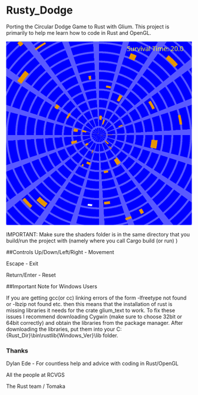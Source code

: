 # Rusty_Dodge
Porting the Circular Dodge Game to Rust with Glium. This project is primarily to help me learn how to code in Rust and OpenGL.

![](https://github.com/Jonesey13/Rusty_Dodge/blob/master/rusty_dodge.png)

IMPORTANT: Make sure the shaders folder is in the same directory that you build/run the project with (namely where you call Cargo build (or run) )

##Controls
Up/Down/Left/Right - Movement 

Escape - Exit 

Return/Enter - Reset

##Important Note for Windows Users

If you are getting gcc(or cc) linking errors of the form -lfreetype not found or -lbzip not found etc. then this means that the installation of rust is missing libraries it needs for the crate glium_text to work. To fix these issues I recommend downloading Cygwin (make sure to choose 32bit or 64bit correctly) and obtain the libraries from the package manager. After downloading the libraries, put them into your C:\{Rust_Dir}\bin\rustlib\{Windows_Ver}\lib folder.

### Thanks
Dylan Ede - For countless help and advice with coding in Rust/OpenGL

All the people at RCVGS

The Rust team / Tomaka 

